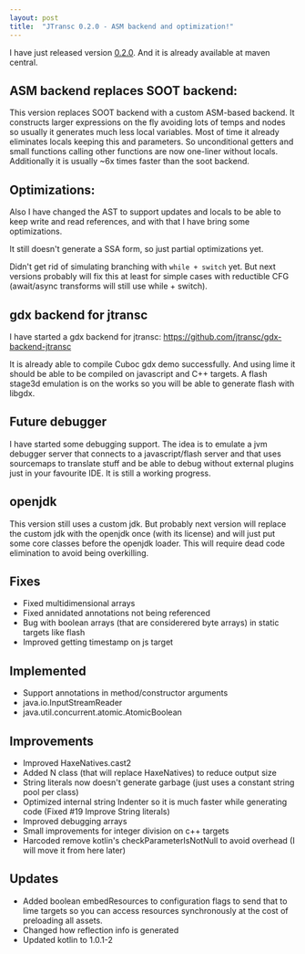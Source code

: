 ```yaml
---
layout: post
title:  "JTransc 0.2.0 - ASM backend and optimization!"
---
```


I have just released version [0.2.0](https://github.com/jtransc/jtransc/tree/0.2.0). And it is already available at maven central.

## ASM backend replaces SOOT backend:

This version replaces SOOT backend with a custom ASM-based backend.
It constructs larger expressions on the fly avoiding lots of temps and nodes so usually it generates much less local variables.
Most of time it already eliminates locals keeping this and parameters. So unconditional getters and small functions calling other functions are now one-liner without locals.
Additionally it is usually ~6x times faster than the soot backend.

## Optimizations:
Also I have changed the AST to support updates and locals to be able to keep write and read references, and with that I have bring some optimizations.

It still doesn't generate a SSA form, so just partial optimizations yet.

Didn't get rid of simulating branching with `while + switch` yet. But next versions probably will fix this at least for simple cases with reductible CFG (await/async transforms will still use while + switch).

## gdx backend for jtransc

I have started a gdx backend for jtransc:
https://github.com/jtransc/gdx-backend-jtransc

It is already able to compile Cuboc gdx demo successfully.
And using lime it should be able to be compiled on javascript and C++ targets.
A flash stage3d emulation is on the works so you will be able to generate flash with libgdx.

## Future debugger

I have started some debugging support. The idea is to emulate a jvm debugger server that connects to a javascript/flash server and that uses sourcemaps to translate stuff and be able to debug without external plugins just in your favourite IDE.
It is still a working progress.

## openjdk

This version still uses a custom jdk. But probably next version will replace the custom jdk with the openjdk once (with its license) and will just put some core classes before the openjdk loader. This will require dead code elimination to avoid being overkilling.

## Fixes

* Fixed multidimensional arrays
* Fixed annidated annotations not being referenced
* Bug with boolean arrays (that are considerered byte arrays) in static targets like flash
* Improved getting timestamp on js target

## Implemented

* Support annotations in method/constructor arguments
* java.io.InputStreamReader
* java.util.concurrent.atomic.AtomicBoolean

## Improvements

* Improved HaxeNatives.cast2
* Added N class (that will replace HaxeNatives) to reduce output size
* String literals now doesn't generate garbage (just uses a constant string pool per class)
* Optimized internal string Indenter so it is much faster while generating code (Fixed #19 Improve String literals)
* Improved debugging arrays
* Small improvements for integer division on c++ targets
* Harcoded remove kotlin's checkParameterIsNotNull to avoid overhead (I will move it from here later)

## Updates

* Added boolean embedResources to configuration flags to send that to lime targets so you can access resources synchronously at the cost of preloading all assets.
* Changed how reflection info is generated
* Updated kotlin to 1.0.1-2

